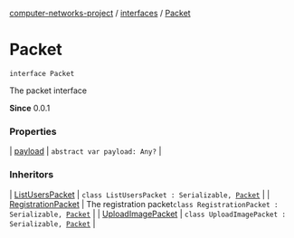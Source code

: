 [computer-networks-project](../../index.md) / [interfaces](../index.md) / [Packet](./index.md)

# Packet

`interface Packet`

The packet interface

**Since**
0.0.1

### Properties

| [payload](payload.md) | `abstract var payload: Any?` |

### Inheritors

| [ListUsersPacket](../../models/-list-users-packet/index.md) | `class ListUsersPacket : Serializable, `[`Packet`](./index.md) |
| [RegistrationPacket](../../models/-registration-packet/index.md) | The registration packet`class RegistrationPacket : Serializable, `[`Packet`](./index.md) |
| [UploadImagePacket](../../models/-upload-image-packet/index.md) | `class UploadImagePacket : Serializable, `[`Packet`](./index.md) |

